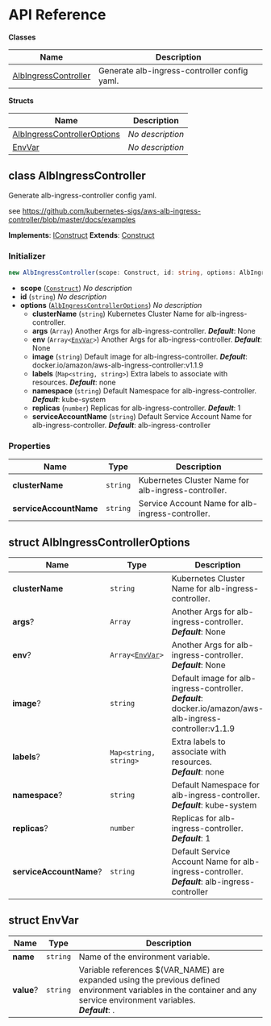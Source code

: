 # API Reference

**Classes**

Name|Description
----|-----------
[AlbIngressController](#cdk8s-aws-alb-ingress-controller-albingresscontroller)|Generate alb-ingress-controller config yaml.


**Structs**

Name|Description
----|-----------
[AlbIngressControllerOptions](#cdk8s-aws-alb-ingress-controller-albingresscontrolleroptions)|*No description*
[EnvVar](#cdk8s-aws-alb-ingress-controller-envvar)|*No description*



## class AlbIngressController  <a id="cdk8s-aws-alb-ingress-controller-albingresscontroller"></a>

Generate alb-ingress-controller config yaml.

see https://github.com/kubernetes-sigs/aws-alb-ingress-controller/blob/master/docs/examples

__Implements__: [IConstruct](#constructs-iconstruct)
__Extends__: [Construct](#constructs-construct)

### Initializer




```ts
new AlbIngressController(scope: Construct, id: string, options: AlbIngressControllerOptions)
```

* **scope** (<code>[Construct](#constructs-construct)</code>)  *No description*
* **id** (<code>string</code>)  *No description*
* **options** (<code>[AlbIngressControllerOptions](#cdk8s-aws-alb-ingress-controller-albingresscontrolleroptions)</code>)  *No description*
  * **clusterName** (<code>string</code>)  Kubernetes Cluster Name for alb-ingress-controller. 
  * **args** (<code>Array<string></code>)  Another Args for alb-ingress-controller. __*Default*__: None
  * **env** (<code>Array<[EnvVar](#cdk8s-aws-alb-ingress-controller-envvar)></code>)  Another Args for alb-ingress-controller. __*Default*__: None
  * **image** (<code>string</code>)  Default image for alb-ingress-controller. __*Default*__: docker.io/amazon/aws-alb-ingress-controller:v1.1.9
  * **labels** (<code>Map<string, string></code>)  Extra labels to associate with resources. __*Default*__: none
  * **namespace** (<code>string</code>)  Default Namespace for alb-ingress-controller. __*Default*__: kube-system
  * **replicas** (<code>number</code>)  Replicas for alb-ingress-controller. __*Default*__: 1
  * **serviceAccountName** (<code>string</code>)  Default Service Account Name for alb-ingress-controller. __*Default*__: alb-ingress-controller



### Properties


Name | Type | Description 
-----|------|-------------
**clusterName** | <code>string</code> | Kubernetes Cluster Name for alb-ingress-controller.
**serviceAccountName** | <code>string</code> | Service Account Name for alb-ingress-controller.



## struct AlbIngressControllerOptions  <a id="cdk8s-aws-alb-ingress-controller-albingresscontrolleroptions"></a>






Name | Type | Description 
-----|------|-------------
**clusterName** | <code>string</code> | Kubernetes Cluster Name for alb-ingress-controller.
**args**? | <code>Array<string></code> | Another Args for alb-ingress-controller.<br/>__*Default*__: None
**env**? | <code>Array<[EnvVar](#cdk8s-aws-alb-ingress-controller-envvar)></code> | Another Args for alb-ingress-controller.<br/>__*Default*__: None
**image**? | <code>string</code> | Default image for alb-ingress-controller.<br/>__*Default*__: docker.io/amazon/aws-alb-ingress-controller:v1.1.9
**labels**? | <code>Map<string, string></code> | Extra labels to associate with resources.<br/>__*Default*__: none
**namespace**? | <code>string</code> | Default Namespace for alb-ingress-controller.<br/>__*Default*__: kube-system
**replicas**? | <code>number</code> | Replicas for alb-ingress-controller.<br/>__*Default*__: 1
**serviceAccountName**? | <code>string</code> | Default Service Account Name for alb-ingress-controller.<br/>__*Default*__: alb-ingress-controller



## struct EnvVar  <a id="cdk8s-aws-alb-ingress-controller-envvar"></a>






Name | Type | Description 
-----|------|-------------
**name** | <code>string</code> | Name of the environment variable.
**value**? | <code>string</code> | Variable references $(VAR_NAME) are expanded using the previous defined environment variables in the container and any service environment variables.<br/>__*Default*__: .



